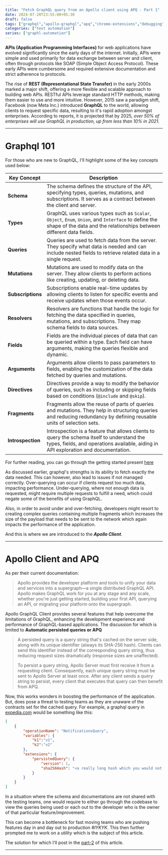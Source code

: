 ```yaml
---
title: "Fetch GraphQL query from an Apollo client using APQ - Part 1"
date: 2024-07-20T23:55:00+05:30
draft: false
tags: ["graphql","apollo-graphql","apq","chrome-extensions","debugging","graphql-queries"]
categories: ["test automation"]
series: ["graphl-automation"]
---
```


**APIs (Application Programming Interfaces)** for web applications have evolved significantly since the early days of the internet. Initially, APIs were simple and used primarily for data exchange between server and client, often through protocols like SOAP (Simple Object Access Protocol). These early APIs were cumbersome and required extensive documentation and strict adherence to protocols.

The rise of **REST (Representational State Transfer)** in the early 2000s marked a major shift, offering a more flexible and scalable approach to building web APIs. RESTful APIs leverage standard HTTP methods, making them easier to use and more intuitive. However, 2015 saw a paradigm shift, Facebook (now Meta Inc.) introduced **GraphQL** to the world, allowing clients to request specific data, resulting to it's rapid adoption amongst enterprises. According to reports, it is projected that by 2025, _over 50% of enterprises will use GraphQL in production, up from less than 10% in 2021_.

---

# Graphql 101 
For those who are new to GraphQL, I'll highlight some of the key concepts used below:

| **Key Concept**          | **Description**                                                                                                                                                              |
|--------------------------|------------------------------------------------------------------------------------------------------------------------------------------------------------------------------|
| **Schema**               | The schema defines the structure of the API, specifying types, queries, mutations, and subscriptions. It serves as a contract between the client and server.                 |
| **Types**                | GraphQL uses various types such as `Scalar`, `Object`, `Enum`, `Union`, and `Interface` to define the shape of the data and the relationships between different data fields. |
| **Queries**              | Queries are used to fetch data from the server. They specify what data is needed and can include nested fields to retrieve related data in a single request.                  |
| **Mutations**            | Mutations are used to modify data on the server. They allow clients to perform actions like creating, updating, or deleting data.                                            |
| **Subscriptions**        | Subscriptions enable real-time updates by allowing clients to listen for specific events and receive updates when those events occur.                                         |
| **Resolvers**            | Resolvers are functions that handle the logic for fetching the data specified in queries, mutations, and subscriptions. They map schema fields to data sources.              |
| **Fields**               | Fields are the individual pieces of data that can be queried within a type. Each field can have arguments, making the queries flexible and dynamic.                          |
| **Arguments**            | Arguments allow clients to pass parameters to fields, enabling the customization of the data fetched by queries and mutations.                                               |
| **Directives**           | Directives provide a way to modify the behavior of queries, such as including or skipping fields based on conditions (`@include` and `@skip`).                                |
| **Fragments**            | Fragments allow the reuse of parts of queries and mutations. They help in structuring queries and reducing redundancy by defining reusable units of selection sets.           |
| **Introspection**        | Introspection is a feature that allows clients to query the schema itself to understand the types, fields, and operations available, aiding in API exploration and documentation. |

For further reading, you can go through the getting started present [here](https://graphql.org/learn/)

As discussed earlier, graphql's strengths is its ability to fetch exactly the data needed. This can however, also lead to issues if not managed correctly. Over-querying can occur if clients request too much data, impacting performance. Under-querying, where not enough data is requested, might require multiple requests to fulfill a need, which could negate some of the benefits of using GraphQL​.

Also, in order to avoid under and over-fetching, developers might resort to creating complex queries containing multiple fragments which increases the size of the payload that needs to be sent to the network which again impacts the performance of the application.

And this is where we are introduced to the **_Apollo Client_**.

---

# Apollo Client and APQ
As per their current documentation: 

<blockquote>
Apollo provides the developer platform and tools to unify your data and services into a supergraph—a single distributed GraphQL API.
Apollo makes GraphQL work for you at any stage and any scale, whether you're just getting started, building your first API, querying an API, or migrating your platform onto the supergraph.
</blockquote>

Apollo GraphQL Client provides several features that help overcome the limitations of GraphQL, enhancing the development experience and performance of GraphQL-based applications. The discussion for which is limited to **Automatic persisted queries or APQ**

<blockquote>
A persisted query is a query string that's cached on the server side, along with its unique identifier (always its SHA-256 hash). Clients can send this identifier instead of the corresponding query string, thus reducing request sizes dramatically (response sizes are unaffected).

To persist a query string, Apollo Server must first receive it from a requesting client. Consequently, each unique query string must be sent to Apollo Server at least once. After any client sends a query string to persist, every client that executes that query can then benefit from APQ.
</blockquote>

Now, this works wonders in boosting the performance of the application. But, does pose a threat to testing teams as they are unaware of the contracts set for the cached query. For example, a graphql query in [expedia.com](https://www.expedia.com) would be something like this:

```json
[
    {
        "operationName": "NotificationsQuery",
        "variables": {
            "k1":"v1",
            "k2":"v2"
        },
        "extensions": {
            "persistedQuery": {
                "version": 1,
                "sha256Hash": "<a really long hash which you would not want on blog sites!>"
            }
        }
    }
]
```

In a situation where the schema and documentations are not shared with the testing teams, one would require to either go through the codebase to view the queries being used or each out to the developer who is the owner of that particular feature/improvement. 

This can become a bottleneck for fast moving teams who are pushing features day in and day out to production _#IYKYK_. This then further prompted me to work on a utility which is the subject of this article.

The solution for which I'll post in the [part-2](/posts/debug-apq-extension-part2) of this article.

---